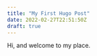 ```yaml
---
title: "My First Hugo Post"
date: 2022-02-27T22:51:50Z
draft: true
---
```


Hi, and welcome to my place.
